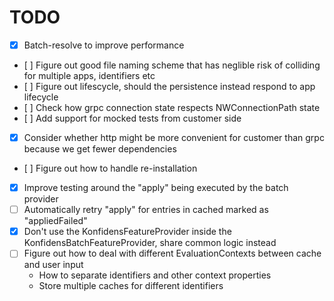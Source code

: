 # TODO

- [X] Batch-resolve to improve performance
- [ ] Figure out good file naming scheme that has neglible risk of colliding for multiple apps, identifiers etc
- [ ] Figure out lifescycle, should the persistence instead respond to app lifecycle
- [ ] Check how grpc connection state respects NWConnectionPath state
- [ ] Add support for mocked tests from customer side
- [X] Consider whether http might be more convenient for customer than grpc because we get fewer dependencies
- [ ] Figure out how to handle re-installation
- [X] Improve testing around the "apply" being executed by the batch provider
- [ ] Automatically retry "apply" for entries in cached marked as "appliedFailed"
- [X] Don't use the KonfidensFeatureProvider inside the KonfidensBatchFeatureProvider, share common logic instead
- [ ] Figure out how to deal with different EvaluationContexts between cache and user input
  - How to separate identifiers and other context properties
  - Store multiple caches for different identifiers

